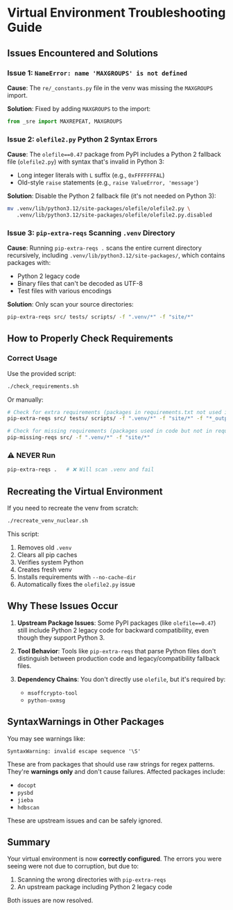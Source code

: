 # Virtual Environment Troubleshooting Guide

## Issues Encountered and Solutions

### Issue 1: `NameError: name 'MAXGROUPS' is not defined`

**Cause**: The `re/_constants.py` file in the venv was missing the `MAXGROUPS` import.

**Solution**: Fixed by adding `MAXGROUPS` to the import:

```python
from _sre import MAXREPEAT, MAXGROUPS
```

### Issue 2: `olefile2.py` Python 2 Syntax Errors

**Cause**: The `olefile==0.47` package from PyPI includes a Python 2 fallback file (`olefile2.py`) with syntax that's invalid in Python 3:

- Long integer literals with `L` suffix (e.g., `0xFFFFFFFAL`)
- Old-style `raise` statements (e.g., `raise ValueError, 'message'`)

**Solution**: Disable the Python 2 fallback file (it's not needed on Python 3):

```bash
mv .venv/lib/python3.12/site-packages/olefile/olefile2.py \
   .venv/lib/python3.12/site-packages/olefile/olefile2.py.disabled
```

### Issue 3: `pip-extra-reqs` Scanning `.venv` Directory

**Cause**: Running `pip-extra-reqs .` scans the entire current directory recursively, including `.venv/lib/python3.12/site-packages/`, which contains packages with:

- Python 2 legacy code
- Binary files that can't be decoded as UTF-8
- Test files with various encodings

**Solution**: Only scan your source directories:

```bash
pip-extra-reqs src/ tests/ scripts/ -f ".venv/*" -f "site/*"
```

## How to Properly Check Requirements

### Correct Usage

Use the provided script:

```bash
./check_requirements.sh
```

Or manually:

```bash
# Check for extra requirements (packages in requirements.txt not used in code)
pip-extra-reqs src/ tests/ scripts/ -f ".venv/*" -f "site/*" -f "*_output/*"

# Check for missing requirements (packages used in code but not in requirements.txt)
pip-missing-reqs src/ -f ".venv/*" -f "site/*"
```

### ⚠️ NEVER Run

```bash
pip-extra-reqs .   # ❌ Will scan .venv and fail
```

## Recreating the Virtual Environment

If you need to recreate the venv from scratch:

```bash
./recreate_venv_nuclear.sh
```

This script:

1. Removes old `.venv`
2. Clears all pip caches
3. Verifies system Python
4. Creates fresh venv
5. Installs requirements with `--no-cache-dir`
6. Automatically fixes the `olefile2.py` issue

## Why These Issues Occur

1. **Upstream Package Issues**: Some PyPI packages (like `olefile==0.47`) still include Python 2 legacy code for backward compatibility, even though they support Python 3.

2. **Tool Behavior**: Tools like `pip-extra-reqs` that parse Python files don't distinguish between production code and legacy/compatibility fallback files.

3. **Dependency Chains**: You don't directly use `olefile`, but it's required by:
   - `msoffcrypto-tool`
   - `python-oxmsg`

## SyntaxWarnings in Other Packages

You may see warnings like:

```
SyntaxWarning: invalid escape sequence '\S'
```

These are from packages that should use raw strings for regex patterns. They're **warnings only** and don't cause failures. Affected packages include:

- `docopt`
- `pysbd`
- `jieba`
- `hdbscan`

These are upstream issues and can be safely ignored.

## Summary

Your virtual environment is now **correctly configured**. The errors you were seeing were not due to corruption, but due to:

1. Scanning the wrong directories with `pip-extra-reqs`
2. An upstream package including Python 2 legacy code

Both issues are now resolved.
